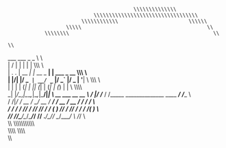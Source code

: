                                              \\\\\\\\\\\\\\
                                \\\\\\\\\\\\\\\\\\\\\\\\\\\\\\\\\\
                            \\\\\\\\\\\\                       \\\\\\
                       \\\\\                                         \\
                \\\\\\\\                                               \\
                                                                         \\
___  ___      _            _                                     \\        \\\
|  \/  |     | |          | |                                     \\\\\       \\\
| .  . | __ _| |_ __ _  __| | ___  _ __                              \\\\\\      \\\
| |\/| |/ _` | __/ _` |/ _` |/ _ \| '__|                              \\ \\\\\\    \\\
| |  | | (_| | || (_| | (_| | (_) | |                                 \\       \\\\\\\\\
\_|  |_/\__,_|\__\__,_|\__,_|\___/|_|                                 \\
        __  ___      __                                   __            \\
       /  |/  /___  / /_____  ______________  ____  _____/ /______       \\\
      / /|_/ / __ \/ __/ __ \/ ___/ ___/ __ \/ __ \/ ___/ __/ ___/         \\\
     / /  / / /_/ / /_/ /_/ / /  (__  ) /_/ / /_/ / /  / /_(__  )           \\\
    /_/  /_/\____/\__/\____/_/  /____/ .___/\____/_/   \__/____/              \\
                                  /_/                                      \\\
                                                                       \\\\
                                                    \\\\\\\\\\\\\\\\\\\\\\\
                                                \\\\\\\         \\\\\\\\\
                                              \\\